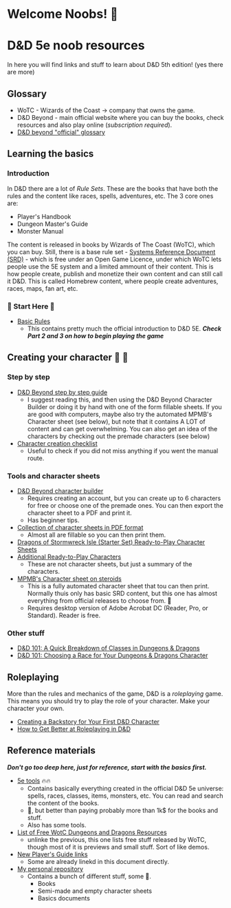 # Welcome Noobs! :baby:
# D&D 5e noob resources
In here you will find links and stuff to learn about D&D 5th edition! (yes there are more)


## Glossary

- WoTC - Wizards of the Coast -> company that owns the game.
- D&D Beyond - main official website where you can buy the books, check resources and also play online (*subscription required*).
- [D&D beyond "official" glossary](https://www.dndbeyond.com/posts/1026-common-terms-new-dungeons-dragons-players-should)


## Learning the basics

### Introduction

In D&D there are a lot of *Rule Sets*. These are the books that have both the rules and the content like races, spells, adventures, etc. The 3 core ones are:

- Player's Handbook
- Dungeon Master's Guide
- Monster Manual

The content is released in books by Wizards of The Coast (WoTC), which you can buy. Still, there is a base rule set - [Systems Reference Document (SRD)](http://media.wizards.com/2016/downloads/DND/SRD-OGL_V5.1.pdf) - which is free under an Open Game Licence, under which WoTC lets people use the 5E system and a limited ammount of their content. This is how people create, publish and monetize their own content and can still call it D&D. This is called Homebrew content, where people create adventures, races, maps, fan art, etc.


### :mega: Start Here :mega:
- [Basic Rules](https://www.dndbeyond.com/sources/basic-rules)
	- This contains pretty much the official introduction to D&D 5E. ***Check Part 2 and 3 on how to begin playing the game***

## Creating your character :construction_worker: :walking:

### Step by step
- [D&D Beyond step by step guide](https://www.dndbeyond.com/sources/basic-rules/step-by-step-characters)
	- I suggest reading this, and then using the D&D Beyond Character Builder or doing it by hand with one of the form fillable sheets. If you are good with computers, maybe also try the automated MPMB's Character sheet (see below), but note that it contains A LOT of content and can get overwhelming. You can also get an idea of the characters by checking out the premade characters (see below)
- [Character creation checklist](https://drive.google.com/file/d/1fRSuMk0z1w1zlA370GlrwZoR_vG5RccL/view?usp=drive_link)
	- Useful to check if you did not miss anything if you went the manual route.

### Tools and character sheets
- [D&D Beyond character builder](https://www.dndbeyond.com/characters/builder)
	- Requires creating an account, but you can create up to 6 characters for free or choose one of the premade ones. You can then export the character sheet to a PDF and print it. 
	- Has beginner tips.
- [Collection of character sheets in PDF format](https://media.wizards.com/2022/dnd/downloads/5E-CHARACTERSHEETS.zip)
	- Almost all are fillable so you can then print them.
- [Dragons of Stormwreck Isle (Starter Set) Ready-to-Play Character Sheets ](https://media.wizards.com/2022/dnd/downloads/dnd_starterset_characters.pdf)
- [Additional Ready-to-Play Characters](https://media.wizards.com/2015/downloads/dnd/CharacterSheets1-10.zip)
	- These are not character sheets, but just a summary of the characters.
- [MPMB's Character sheet on steroids](https://drive.google.com/file/d/1X8vYfzIfO-z6r_T8QEl8uX3j9SiWtZ8A/view?usp=drive_link)
	- This is a fully automated character sheet that tou can then print. Normally thuis only has basic SRD content, but this one has almost everything from official releases to choose from. :speak_no_evil:
	- Requires desktop version of Adobe Acrobat DC (Reader, Pro, or Standard). Reader is free.

### Other stuff
- [D&D 101: A Quick Breakdown of Classes in Dungeons & Dragons ](https://www.dndbeyond.com/posts/1047-d-d-101-a-quick-breakdown-of-classes-in-dungeons)
- [D&D 101: Choosing a Race for Your Dungeons & Dragons Character ](http://www.dndbeyond.com/posts/1065-d-d-101-choosing-a-race-for-your-dungeons-dragons)

## Roleplaying

More than the rules and mechanics of the game, D&D is a *roleplaying* game. This means you should try to play the role of your character. Make your character your own.

- [Creating a Backstory for Your First D&D Character ](https://www.dndbeyond.com/posts/1462-creating-a-backstory-for-your-first-d-d-character)
- [How to Get Better at Roleplaying in D&D](https://www.dndbeyond.com/posts/1463-how-to-get-better-at-roleplaying-in-d-d)



## Reference materials

***Don't go too deep here, just for reference, start with the basics first.***

- [5e tools](https://5e.tools/index.html]) :fire::fire: 
	- Contains basically everything created in the official D&D 5e universe: spells, races, classes, items, monsters, etc. You can read and search the content of the books.
	- :speak_no_evil:, but better than paying probably more than 1k$ for the books and stuff.
	- Also has some tools.
- [List of Free WotC Dungeons and Dragons Resources](https://onwaterdeep.blogspot.com/2021/07/list-of-free-dungeons-and-dragons.html)
	- unlinke the previous, this one lists free stuff released by WoTC, though most of it is previews and small stuff. Sort of like demos.
- [New Player's Guide links](https://www.dndbeyond.com/tag/new-players-guide)
	- Some are already linekd in this document directly.
- [My personal repository](https://drive.google.com/drive/folders/1Zh3rKC29JAmjgBWoLEmMSypL5uJxdTum?usp=sharing)
	- Contains a bunch of different stuff, some :speak_no_evil:.
		- Books
		- Semi-made and empty character sheets
		- Basics documents
